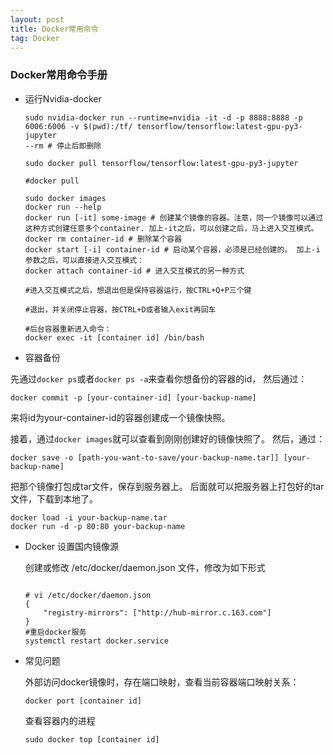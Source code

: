 ```yaml
---
layout: post
title: Docker常用命令
tag: Docker
---
```


### Docker常用命令手册

- 运行Nvidia-docker

  ```
  sudo nvidia-docker run --runtime=nvidia -it -d -p 8888:8888 -p 6006:6006 -v $(pwd):/tf/ tensorflow/tensorflow:latest-gpu-py3-jupyter
  --rm # 停止后即删除
  ```

  ```
  sudo docker pull tensorflow/tensorflow:latest-gpu-py3-jupyter
  
  #docker pull 
  
  sudo docker images
  docker run --help
  docker run [-it] some-image # 创建某个镜像的容器。注意，同一个镜像可以通过这种方式创建任意多个container. 加上-it之后，可以创建之后，马上进入交互模式。
  docker rm container-id # 删除某个容器
  docker start [-i] container-id # 启动某个容器，必须是已经创建的。 加上-i 参数之后，可以直接进入交互模式：
  docker attach container-id # 进入交互模式的另一种方式
  
  #进入交互模式之后，想退出但是保持容器运行，按CTRL+Q+P三个键
  
  #退出，并关闭停止容器，按CTRL+D或者输入exit再回车
  
  #后台容器重新进入命令：
  docker exec -it [container id] /bin/bash
  ```

- 容器备份

先通过`docker ps`或者`docker ps -a`来查看你想备份的容器的id， 然后通过：

```
docker commit -p [your-container-id] [your-backup-name]
```

来将id为your-container-id的容器创建成一个镜像快照。

接着，通过`docker images`就可以查看到刚刚创建好的镜像快照了。 然后，通过：

```
docker save -o [path-you-want-to-save/your-backup-name.tar]] [your-backup-name]
```

把那个镜像打包成tar文件，保存到服务器上。 后面就可以把服务器上打包好的tar文件，下载到本地了。

```
docker load -i your-backup-name.tar
docker run -d -p 80:80 your-backup-name
```

- Docker 设置国内镜像源

  创建或修改 /etc/docker/daemon.json 文件，修改为如下形式

  ```
  
  # vi /etc/docker/daemon.json
  {
      "registry-mirrors": ["http://hub-mirror.c.163.com"]
  }
  #重启docker服务
  systemctl restart docker.service
  ```

- 常见问题

  外部访问docker镜像时，存在端口映射，查看当前容器端口映射关系：

  ```
  docker port [container id]
  ```

  查看容器内的进程

  ```
  sudo docker top [container id]
  ```





